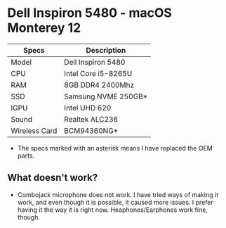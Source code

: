 # Dell Inspiron 5480 - macOS Monterey 12

| Specs | Description |
|-------|-------------|
| Model | Dell Inspiron 5480 |
| CPU | Intel Core i5-8265U |
| RAM | 8GB DDR4 2400Mhz |
| SSD | Samsung NVME 250GB* |
| IGPU | Intel UHD 620 |
| Sound | Realtek ALC236 |
| Wireless Card | BCM94360NG* |

* The specs marked with an asterisk means I have replaced the OEM parts.

## What doesn't work?
- Combojack microphone does not work. I have tried ways of making it work, and even though it is possible, it caused more issues. I prefer having it the way it is right now. Heaphones/Earphones work fine, though.


